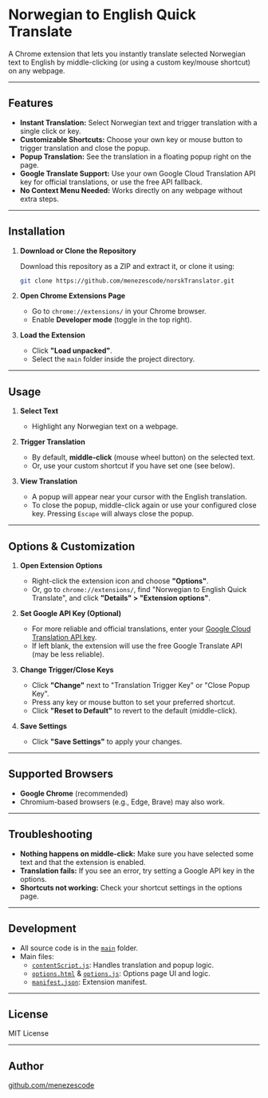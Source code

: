 # Norwegian to English Quick Translate

A Chrome extension that lets you instantly translate selected Norwegian text to English by middle-clicking (or using a custom key/mouse shortcut) on any webpage.

---

## Features

- **Instant Translation:** Select Norwegian text and trigger translation with a single click or key.
- **Customizable Shortcuts:** Choose your own key or mouse button to trigger translation and close the popup.
- **Popup Translation:** See the translation in a floating popup right on the page.
- **Google Translate Support:** Use your own Google Cloud Translation API key for official translations, or use the free API fallback.
- **No Context Menu Needed:** Works directly on any webpage without extra steps.

---

## Installation

1. **Download or Clone the Repository**

   Download this repository as a ZIP and extract it, or clone it using:
   ```sh
   git clone https://github.com/menezescode/norskTranslator.git
   ```

2. **Open Chrome Extensions Page**

   - Go to `chrome://extensions/` in your Chrome browser.
   - Enable **Developer mode** (toggle in the top right).

3. **Load the Extension**

   - Click **"Load unpacked"**.
   - Select the `main` folder inside the project directory.

---

## Usage

1. **Select Text**

   - Highlight any Norwegian text on a webpage.

2. **Trigger Translation**

   - By default, **middle-click** (mouse wheel button) on the selected text.
   - Or, use your custom shortcut if you have set one (see below).

3. **View Translation**

   - A popup will appear near your cursor with the English translation.
   - To close the popup, middle-click again or use your configured close key. Pressing `Escape` will always close the popup.

---

## Options & Customization

1. **Open Extension Options**

   - Right-click the extension icon and choose **"Options"**.
   - Or, go to `chrome://extensions/`, find "Norwegian to English Quick Translate", and click **"Details" > "Extension options"**.

2. **Set Google API Key (Optional)**

   - For more reliable and official translations, enter your [Google Cloud Translation API key](https://cloud.google.com/translate/docs/setup).
   - If left blank, the extension will use the free Google Translate API (may be less reliable).

3. **Change Trigger/Close Keys**

   - Click **"Change"** next to "Translation Trigger Key" or "Close Popup Key".
   - Press any key or mouse button to set your preferred shortcut.
   - Click **"Reset to Default"** to revert to the default (middle-click).

4. **Save Settings**

   - Click **"Save Settings"** to apply your changes.

---

## Supported Browsers

- **Google Chrome** (recommended)
- Chromium-based browsers (e.g., Edge, Brave) may also work.

---

## Troubleshooting

- **Nothing happens on middle-click:** Make sure you have selected some text and that the extension is enabled.
- **Translation fails:** If you see an error, try setting a Google API key in the options.
- **Shortcuts not working:** Check your shortcut settings in the options page.

---

## Development

- All source code is in the [`main`](main/) folder.
- Main files:
  - [`contentScript.js`](main/contentScript.js): Handles translation and popup logic.
  - [`options.html`](main/options.html) & [`options.js`](main/options.js): Options page UI and logic.
  - [`manifest.json`](main/manifest.json): Extension manifest.

---

## License

MIT License

---

## Author

[github.com/menezescode](https://github.com/menezescode)

